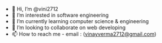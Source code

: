 - 👋 Hi, I’m @vini2712
- 👀 I’m interested in software engineering 
- 🌱 I’m currently learning computer science & engineering 
- 💞️ I’m looking to collaborate on web developing
- 📫 How to reach me - email : (vinayverma2712@gmail.com)

<!---
vini2712/vini2712 is a ✨ special ✨ repository because its `README.md` (this file) appears on your GitHub profile.
You can click the Preview link to take a look at your changes.
--->
